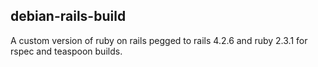 ## debian-rails-build
A custom version of ruby on rails pegged to rails 4.2.6 and ruby 2.3.1 for rspec and teaspoon builds.
